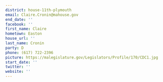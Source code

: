 ```yaml
---
district: house-11th-plymouth
email: Claire.Cronin@mahouse.gov
end_date: ''
facebook: ''
first_name: Claire
hometown: Easton
house_url: ''
last_name: Cronin
party: D
phone: (617) 722-2396
picture: https://malegislature.gov/Legislators/Profile/170/CDC1.jpg
start_date: ''
twitter: ''
website: ''
---
```

